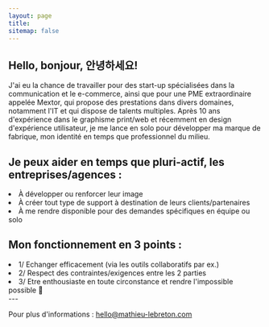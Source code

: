 ```yaml
---
layout: page
title:
sitemap: false
---
```


## Hello, bonjour, 안녕하세요!

J'ai eu la chance de travailler pour des start-up spécialisées dans la communication et le e-commerce, ainsi que pour une PME extraordinaire appelée Mextor, qui propose des prestations dans divers domaines, notamment l'IT et qui dispose de talents multiples. Après 10 ans d'expérience dans le graphisme print/web et récemment en design d'expérience utilisateur, je me lance en solo pour développer ma marque de fabrique, mon identité en temps que professionnel du milieu.


## Je peux aider en temps que pluri-actif, les entreprises/agences :
  <li>À développer ou renforcer leur image</li>
  <li>À créer tout type de support à destination de leurs clients/partenaires</li>
  <li>À me rendre disponible pour des demandes spécifiques en équipe ou solo</li>


## Mon fonctionnement en 3 points :
  <li>1/ Echanger efficacement (via les outils collaboratifs par ex.)</li>
  <li>2/ Respect des contraintes/exigences entre les 2 parties</li>
  <li>3/ Etre enthousiaste en toute circonstance et rendre l'impossible possible 🖖 </li>
---


Pour plus d'informations : [hello@mathieu-lebreton.com](mailto:hello@mathieu-lebreton.com/)